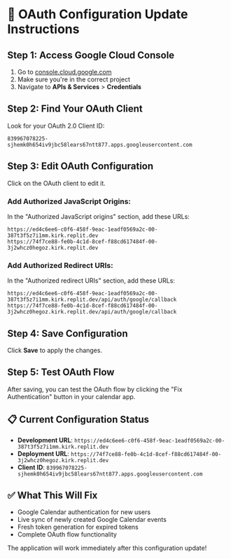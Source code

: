 # 🔧 OAuth Configuration Update Instructions

## Step 1: Access Google Cloud Console
1. Go to [console.cloud.google.com](https://console.cloud.google.com/)
2. Make sure you're in the correct project
3. Navigate to **APIs & Services** > **Credentials**

## Step 2: Find Your OAuth Client
Look for your OAuth 2.0 Client ID:
```
839967078225-sjhemk0h654iv9jbc58lears67ntt877.apps.googleusercontent.com
```

## Step 3: Edit OAuth Configuration
Click on the OAuth client to edit it.

### Add Authorized JavaScript Origins:
In the "Authorized JavaScript origins" section, add these URLs:
```
https://ed4c6ee6-c0f6-458f-9eac-1eadf0569a2c-00-387t3f5z7i1mm.kirk.replit.dev
https://74f7ce88-fe0b-4c1d-8cef-f88cd617484f-00-3j2whcz0hegoz.kirk.replit.dev
```

### Add Authorized Redirect URIs:
In the "Authorized redirect URIs" section, add these URLs:
```
https://ed4c6ee6-c0f6-458f-9eac-1eadf0569a2c-00-387t3f5z7i1mm.kirk.replit.dev/api/auth/google/callback
https://74f7ce88-fe0b-4c1d-8cef-f88cd617484f-00-3j2whcz0hegoz.kirk.replit.dev/api/auth/google/callback
```

## Step 4: Save Configuration
Click **Save** to apply the changes.

## Step 5: Test OAuth Flow
After saving, you can test the OAuth flow by clicking the "Fix Authentication" button in your calendar app.

## 📋 Current Configuration Status
- **Development URL**: `https://ed4c6ee6-c0f6-458f-9eac-1eadf0569a2c-00-387t3f5z7i1mm.kirk.replit.dev`
- **Deployment URL**: `https://74f7ce88-fe0b-4c1d-8cef-f88cd617484f-00-3j2whcz0hegoz.kirk.replit.dev`
- **Client ID**: `839967078225-sjhemk0h654iv9jbc58lears67ntt877.apps.googleusercontent.com`

## ✅ What This Will Fix
- Google Calendar authentication for new users
- Live sync of newly created Google Calendar events
- Fresh token generation for expired tokens
- Complete OAuth flow functionality

The application will work immediately after this configuration update!